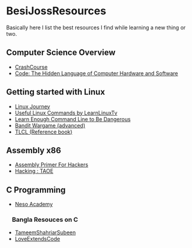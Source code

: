# BesiJossResources

Basically here I list the best resources I find while learning a new thing or two.

## Computer Science Overview

- [CrashCourse](https://www.youtube.com/playlist?list=PL8dPuuaLjXtNlUrzyH5r6jN9ulIgZBpdo)
- [Code: The Hidden Language of Computer Hardware and Software](<https://raw.githubusercontent.com/muditbac/Reading/master/programming/Charles%20Petzold-Code_%20The%20Hidden%20Language%20of%20Computer%20Hardware%20and%20Software-Microsoft%20Press%20(2000).pdf>)

## Getting started with Linux

- [Linux Journey](https://linuxjourney.com/)
- [Useful Linux Commands by LearnLinuxTv](https://www.youtube.com/playlist?list=PLT98CRl2KxKHaKA9-4_I38sLzK134p4GJ)
- [Learn Enough Command Line to Be Dangerous](https://pdfroom.com/books/learn-enough-command-line-to-be-dangerous-a-tutorial-introduction-to-the-unix-command-line/1j5KLrKGdKr/download)
- [Bandit Wargame (advanced)](https://overthewire.org/wargames/bandit/)
- [TLCL (Reference book)](<https://raw.githubusercontent.com/santosh373/Linux-Basics/master/The%20Linux%20Command%20Line%2C%20A%20Complete%20Introduction%202nd%20(2013).pdf>)

## Assembly x86

- [Assembly Primer For Hackers](https://youtube.com/playlist?list=PL6brsSrstzga43kcZRn6nbSi_GeXoZQhR)
- [Hacking : TAOE](<https://raw.githubusercontent.com/vxlabinfo/lib/master/exploit/Hacking-%20The%20Art%20of%20Exploitation%20(2nd%20ed.%202008)%20-%20Erickson.pdf>)

## C Programming

- [Neso Academy](https://www.youtube.com/playlist?list=PLBlnK6fEyqRhX6r2uhhlubuF5QextdCSM)

### &nbsp; &nbsp; Bangla Resouces on C

- [TameemShahriarSubeen](https://www.rokomari.com/book/123261/computer-programming-1st-2nd-and-3rd-khondo-rokomari-collection)
- [LoveExtendsCode](https://www.youtube.com/c/LoveExtendsCode/)
